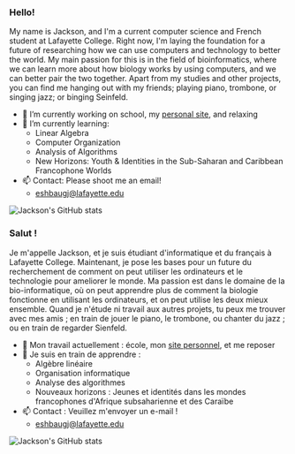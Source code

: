 ### Hello!

My name is Jackson, and I'm a current computer science and French student at Lafayette College. Right now, I'm laying the foundation for a future of researching how we can use computers and technology to better the world. My main passion for this is in the field of bioinformatics, where we can learn more about how biology works by using computers, and we can better pair the two together. Apart from my studies and other projects, you can find me hanging out with my friends; playing piano, trombone, or singing jazz; or binging Seinfeld.

- 🔭 I’m currently working on school, my [personal site](https://jacksoneshbaugh.github.io/), and relaxing
- 🌱 I’m currently learning:
  - Linear Algebra
  - Computer Organization
  - Analysis of Algorithms
  - New Horizons: Youth & Identities in the Sub-Saharan and Caribbean Francophone Worlds
- 📫 Contact: Please shoot me an email!
  - [eshbaugj@lafayette.edu](mailto:eshbaugj@lafayette.edu)

![Jackson's GitHub stats](https://github-readme-stats.vercel.app/api?username=jacksoneshbaugh&show_icons=true&theme=dracula)

### Salut !

Je m'appelle Jackson, et je suis étudiant d'informatique et du français à Lafayette College. Maintenant, je pose les bases pour un future du recherchement de comment on peut utiliser les ordinateurs et le technologie pour ameliorer le monde. Ma passion est dans le domaine de la bio-informatique, où on peut apprendre plus de comment la biologie fonctionne en utilisant les ordinateurs, et on peut utilise les deux mieux ensemble. Quand je n'étude ni travail aux autres projets, tu peux me trouver avec mes amis ; en train de jouer le piano, le trombone, ou chanter du jazz ; ou en train de regarder Sienfeld.

- 🔭 Mon travail actuellement : école, mon [site personnel](https://jacksoneshbaugh.github.io/), et me reposer
- 🌱 Je suis en train de apprendre : 
  - Algèbre linéaire
  - Organisation informatique
  - Analyse des algorithmes
  - Nouveaux horizons : Jeunes et identités dans les mondes francophones d'Afrique subsaharienne et des Caraïbe
- 📫 Contact : Veuillez m'envoyer un e-mail !
  - [eshbaugj@lafayette.edu](mailto:eshbaugj@lafayette.edu)

![Jackson's GitHub stats](https://github-readme-stats.vercel.app/api?username=jacksoneshbaugh&show_icons=true&theme=dracula&locale=fr)

<!--
**jacksoneshbaugh/jacksoneshbaugh** is a ✨ _special_ ✨ repository because its `README.md` (this file) appears on your GitHub profile.

Here are some ideas to get you started:

- 🔭 I’m currently working on ...
- 🌱 I’m currently learning ...
- 👯 I’m looking to collaborate on ...
- 🤔 I’m looking for help with ...
- 💬 Ask me about ...
- 📫 How to reach me: ...
- 😄 Pronouns: ...
- ⚡ Fun fact: ...
-->

